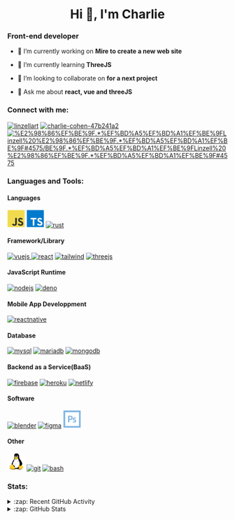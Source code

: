 <h1 align="center">Hi 👋, I'm Charlie</h1>

<h3>Front-end developer</h3>

- 🔭 I’m currently working on **Mire to create a new web site**

- 🌱 I’m currently learning **ThreeJS**

- 👯 I’m looking to collaborate on **for a next project**

- 💬 Ask me about **react, vue and threeJS**

<h3 align="left">Connect with me:</h3>
<p align="left">
<a href="https://twitter.com/linzellart" target="blank"><img align="center" src="https://raw.githubusercontent.com/rahuldkjain/github-profile-readme-generator/master/src/images/icons/Social/twitter.svg" alt="linzellart" height="30" width="40" /></a>
<a href="https://linkedin.com/in/charlie-cohen-47b241a2" target="blank"><img align="center" src="https://raw.githubusercontent.com/rahuldkjain/github-profile-readme-generator/master/src/images/icons/Social/linked-in-alt.svg" alt="charlie-cohen-47b241a2" height="30" width="40" /></a>
<a href="https://discord.com/users/%E2%98%86%EF%BE%9F.*%EF%BD%A5%EF%BD%A1%EF%BE%9FLinzell%20%E2%98%86%EF%BE%9F.*%EF%BD%A5%EF%BD%A1%EF%BE%9F#4575/" target="blank"><img align="center" src="https://raw.githubusercontent.com/rahuldkjain/github-profile-readme-generator/master/src/images/icons/Social/discord.svg" alt="%E2%98%86%EF%BE%9F.*%EF%BD%A5%EF%BD%A1%EF%BE%9FLinzell%20%E2%98%86%EF%BE%9F.*%EF%BD%A5%EF%BD%A1%EF%BE%9F#4575/BE%9F.*%EF%BD%A5%EF%BD%A1%EF%BE%9FLinzell%20%E2%98%86%EF%BE%9F.*%EF%BD%A5%EF%BD%A1%EF%BE%9F#4575" height="30" width="40" /></a>
</p>

<h3 align="left">Languages and Tools:</h3>

<h4>Languages</h4>

<p align="left">
<a href="https://developer.mozilla.org/en-US/docs/Web/JavaScript" target="_blank"> <img src="https://raw.githubusercontent.com/devicons/devicon/master/icons/javascript/javascript-original.svg" alt="javascript" width="40" height="40"/></a>
<a href="https://www.typescriptlang.org/" target="_blank"> <img src="https://raw.githubusercontent.com/devicons/devicon/master/icons/typescript/typescript-original.svg" alt="typescript" width="40" height="40"/></a>
<a href="https://www.rust-lang.org/" target="_blank"> <img src="https://www.vectorlogo.zone/logos/rust-lang/rust-lang-icon.svg" alt="rust" width="40" height="40"/></a>
</p>

<h4>Framework/Library</h4>

<p align="left">
<a href="https://vuejs.org/" target="_blank"> <img src="https://www.vectorlogo.zone/logos/vuejs/vuejs-icon.svg" alt="vuejs" width="40" height="40"/> </a>
<a href="https://reactjs.org/" target="_blank"> <img src="https://www.vectorlogo.zone/logos/reactjs/reactjs-icon.svg" alt="react" width="40" height="40"/></a>
<a href="https://tailwindcss.com/" target="_blank"> <img src="https://www.vectorlogo.zone/logos/tailwindcss/tailwindcss-icon.svg" alt="tailwind" width="40" height="40"/></a>
<a href="https://threejs.org" target="_blank"> <img src="https://upload.vectorlogo.zone/logos/threejs/images/3453d6aa-b9c2-48b3-b2c1-97aa80b5525e.svg" alt="threejs" width="80" height="40"/></a>
</p>

<h4>JavaScript Runtime</h4>

<p align="left">
<a href="https://nodejs.org" target="_blank"> <img src="https://www.vectorlogo.zone/logos/nodejs/nodejs-icon.svg" alt="nodejs" width="40" height="40"/></a>
<a href="https://deno.land/" target="_blank"> <img src="https://deno.land/logo.svg" alt="deno" width="40" height="40"/></a>
</p>

<h4>Mobile App Developpment</h4>

<p align="left">
<a href="https://reactnative.dev/" target="_blank"> <img src="https://reactnative.dev/img/header_logo.svg" alt="reactnative" width="40" height="40"/></a>
</p>

<h4>Database</h4>

<p align="left">
<a href="https://www.mysql.com/" target="_blank"> <img src="https://www.vectorlogo.zone/logos/mysql/mysql-icon.svg" alt="mysql" width="40" height="40"/></a>
<a href="https://mariadb.org/" target="_blank"> <img src="https://www.vectorlogo.zone/logos/mariadb/mariadb-icon.svg" alt="mariadb" width="40" height="40"/></a> 
<a href="https://www.mongodb.com/" target="_blank"> <img src="https://www.vectorlogo.zone/logos/mongodb/mongodb-icon.svg" alt="mongodb" width="40" height="40"/></a>
</p>

<h4>Backend as a Service(BaaS)</h4>

<p align="left">
<a href="https://firebase.google.com/" target="_blank"> <img src="https://www.vectorlogo.zone/logos/firebase/firebase-icon.svg" alt="firebase" width="40" height="40"/></a>
<a href="https://heroku.com" target="_blank"> <img src="https://www.vectorlogo.zone/logos/heroku/heroku-icon.svg" alt="heroku" width="40" height="40"/></a>
<a href="https://www.netlify.com" target="_blank"> <img src="https://www.vectorlogo.zone/logos/netlify/netlify-icon.svg" alt="netlify" width="40" height="40"/></a>
</p>

<h4>Software</h4>

<p align="left">
<a href="https://www.blender.org/" target="_blank"> <img src="https://download.blender.org/branding/community/blender_community_badge_white.svg" alt="blender" width="40" height="40"/></a>
<a href="https://www.figma.com/" target="_blank"> <img src="https://www.vectorlogo.zone/logos/figma/figma-icon.svg" alt="figma" width="40" height="40"/></a>
<a href="https://www.photoshop.com/en" target="_blank"> <img src="https://raw.githubusercontent.com/devicons/devicon/master/icons/photoshop/photoshop-line.svg" alt="photoshop" width="40" height="40"/></a>
</p>

<h4>Other</h4>

<p align="left">
<a href="https://www.linux.org/" target="_blank"> <img src="https://raw.githubusercontent.com/devicons/devicon/master/icons/linux/linux-original.svg" alt="linux" width="40" height="40"/></a>
<a href="https://git-scm.com/" target="_blank"> <img src="https://www.vectorlogo.zone/logos/git-scm/git-scm-icon.svg" alt="git" width="40" height="40"/></a>
<a href="https://www.gnu.org/software/bash/" target="_blank"> <img src="https://www.vectorlogo.zone/logos/gnu_bash/gnu_bash-icon.svg" alt="bash" width="40" height="40"/></a>
</p>

<h3 align="left">Stats:</h3>

<details>
  <summary>:zap: Recent GitHub Activity</summary>
<!--RECENT_ACTIVITY:last_update-->
Last Updated: Wednesday 2022/04/06, 9:13:57 PM GMT+0200
<!--RECENT_ACTIVITY:last_update_end-->
<!--RECENT_ACTIVITY:start-->

<!--RECENT_ACTIVITY:end-->
  
</details>

<details>
  <summary>:zap: GitHub Stats</summary>
<br />
 <p align="left">
    <img alt="stats" src="https://github-readme-stats.vercel.app/api?username=Linzell&show_icons=true&hide_border=true" />
    <img alt="langTopmysql" src="https://github-readme-stats.vercel.app/api/top-langs/?username=Linzell&show_icons=true&hide_border=true&layout=compact" />
  </p>
</details>
